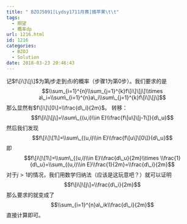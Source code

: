 ```yaml
---
title: " BZOJ5091[Lydsy1711月赛]摘苹果\t\t"
tags:
  - 期望
  - 概率dp
url: 1216.html
id: 1216
categories:
  - BZOJ
  - Solution
date: 2018-03-23 20:46:43
---
```


记$f\[i\]\[j\]$为第$j$步走到点$i$的概率（步骤$1$为第$0$步）。我们要求的是 $$\\sum_{i=1}^{n}\\sum_{j=1}^{k}f\[i\]\[j\]\\times a\_i=\\sum\_{i=1}^{n}a\_i\\sum\_{j=1}^{k}f\[i\]\[j\]$$ 那么显然有$f\[i\]\[0\]=\\frac{d\_i}{2m}$。 转移： $$f\[i\]\[j\]=\\sum\_{(u,i)\\in E}\\frac{f\[u\]\[j-1\]}{d\_u}$$ 然后我们发现 $$f\[i\]\[1\]=\\sum\_{(u,i)\\in E}\\frac{f\[u\]\[0\]}{d\_u}$$ 即 $$f\[i\]\[1\]=\\sum\_{(u,i)\\in E}\\frac{d\_u}{2m}\\times \\frac{1}{d\_u}=\\sum_{(u,i)\\in E}\\frac{1}{2m}=\\frac{d\_i}{2m}$$ 对于$j>1$的情况，我们用数学归纳法（应该是这玩意吧？）就可以证明 $$f\[i\]\[j\]=\\frac{d\_i}{2m}$$ 那么要求的就变成了 $$\\sum_{i=1}^{n}a\_ik\\frac{d\_i}{2m}$$ 直接计算即可。